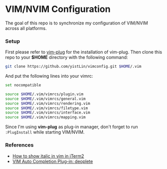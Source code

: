 # VIM/NVIM Configuration

The goal of this repo is to synchronize my configuration of VIM/NVIM across all platforms.

### Setup

First please refer to [vim-plug](https://github.com/junegunn/vim-plug) for the installation of vim-plug.
Then clone this repo to your **$HOME** directory with the following command:

~~~bash
git clone https://github.com/yistLin/vimconfig.git $HOME/.vim
~~~

And put the following lines into your vimrc:

~~~bash
set nocompatible

source $HOME/.vim/vimrcs/plugin.vim
source $HOME/.vim/vimrcs/general.vim
source $HOME/.vim/vimrcs/rendering.vim
source $HOME/.vim/vimrcs/filetype.vim
source $HOME/.vim/vimrcs/interface.vim
source $HOME/.vim/vimrcs/mapping.vim
~~~

Since I'm using **vim-plug** as plug-in manager, don't forget to run `:PlugInstall` while starting VIM/NVIM.

### References

- [How to show italic in vim in iTerm2](https://apple.stackexchange.com/questions/266333/how-to-show-italic-in-vim-in-iterm2)
- [VIM Auto Completion Plug-in: deoplete](https://developpaper.com/vim-auto-completion-plug-in-deoplete/)
